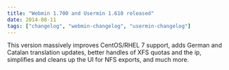 ```yaml
---
title: "Webmin 1.700 and Usermin 1.610 released"
date: 2014-08-11
tags: ["changelog", "webmin-changelog", "usermin-changelog"]
---
```


This version massively improves CentOS/RHEL 7 support, adds German and Catalan translation updates, better handles of XFS quotas and the ip, simplifies and cleans up the UI for NFS exports, and much more.
